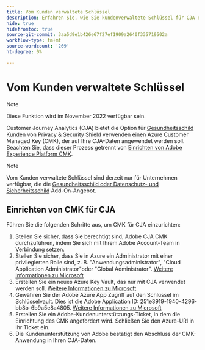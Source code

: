 ```yaml
---
title: Vom Kunden verwaltete Schlüssel
description: Erfahren Sie, wie Sie kundenverwaltete Schlüssel für CJA einrichten.
hide: true
hidefromtoc: true
source-git-commit: 3aa5d9e1b426e67f27ef1909a2640f335719502a
workflow-type: tm+mt
source-wordcount: '269'
ht-degree: 0%

---
```


# Vom Kunden verwaltete Schlüssel

>[!NOTE]
>
>Diese Funktion wird im November 2022 verfügbar sein.

Customer Journey Analytics (CJA) bietet die Option für [Gesundheitsschild](https://www.adobe.com/trust/compliance/hipaa-ready.html) Kunden von Privacy &amp; Security Shield verwenden einen Azure Customer Managed Key (CMK), der auf Ihre CJA-Daten angewendet werden soll.  Beachten Sie, dass dieser Prozess getrennt von [Einrichten von Adobe Experience Platform CMK](https://experienceleague.adobe.com/docs/experience-platform/landing/governance-privacy-security/customer-managed-keys.html).

>[!NOTE]
>
>Vom Kunden verwaltete Schlüssel sind derzeit nur für Unternehmen verfügbar, die die [Gesundheitsschild oder Datenschutz- und Sicherheitsschild](https://experienceleague.adobe.com/docs/blueprints-learn/architecture/vertical-blueprints/healthcare-vertical.html%3Flang%3Den) Add-On-Angebot.

## Einrichten von CMK für CJA

Führen Sie die folgenden Schritte aus, um CMK für CJA einzurichten:

1. Stellen Sie sicher, dass Sie berechtigt sind, Adobe CJA CMK durchzuführen, indem Sie sich mit Ihrem Adobe Account-Team in Verbindung setzen.
1. Stellen Sie sicher, dass Sie in Azure ein Administrator mit einer privilegierten Rolle sind, z. B. &quot;Anwendungsadministrator&quot;, &quot;Cloud Application Administrator&quot;oder &quot;Global Administrator&quot;. [Weitere Informationen zu Microsoft](https://learn.microsoft.com/en-us/azure/active-directory/roles/permissions-reference)
1. Erstellen Sie ein neues Azure Key Vault, das nur mit CJA verwendet werden soll. [Weitere Informationen zu Microsoft](https://learn.microsoft.com/en-us/azure/key-vault/general/)
1. Gewähren Sie der Adobe Azure App Zugriff auf den Schlüssel im Schlüsselvault. Dies ist die Adobe Application ID: 251e3919-1940-4296-bb8b-6b9a5e8a4805. [Weitere Informationen zu Microsoft](https://learn.microsoft.com/en-us/azure/storage/common/customer-managed-keys-configure-cross-tenant-existing-account?toc=%2Fazure%2Fstorage%2Fblobs%2Ftoc.json&amp;tabs=powershell-preview%2Cazure-portal#the-customer-grants-the-service-providers-app-access-to-the-key-in-the-key-vault)
1. Erstellen Sie ein Adobe-Kundenunterstützungs-Ticket, in dem die Einrichtung des CMK angefordert wird. Schließen Sie den Azure-URI in Ihr Ticket ein.
1. Die Kundenunterstützung von Adobe bestätigt den Abschluss der CMK-Anwendung in Ihren CJA-Daten.
